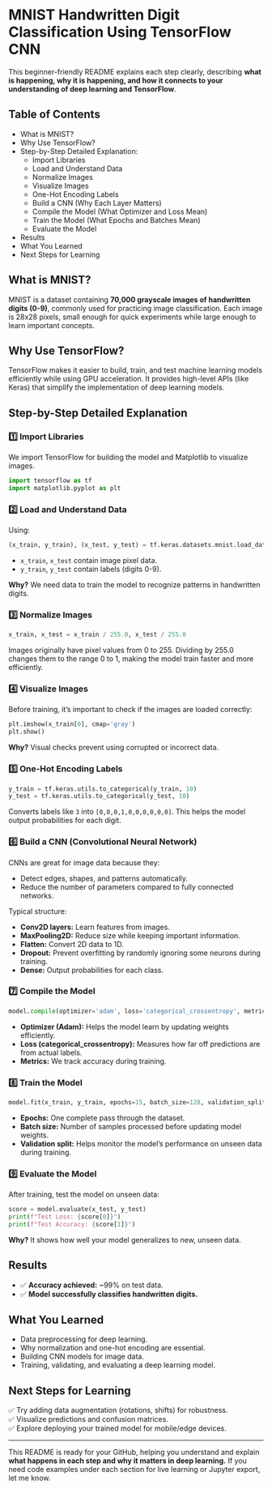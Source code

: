 # MNIST Handwritten Digit Classification Using TensorFlow CNN

This beginner-friendly README explains each step clearly, describing **what is happening, why it is happening, and how it connects to your understanding of deep learning and TensorFlow**.

## Table of Contents

- What is MNIST?
- Why Use TensorFlow?
- Step-by-Step Detailed Explanation:
  - Import Libraries
  - Load and Understand Data
  - Normalize Images
  - Visualize Images
  - One-Hot Encoding Labels
  - Build a CNN (Why Each Layer Matters)
  - Compile the Model (What Optimizer and Loss Mean)
  - Train the Model (What Epochs and Batches Mean)
  - Evaluate the Model
- Results
- What You Learned
- Next Steps for Learning

## What is MNIST?

MNIST is a dataset containing **70,000 grayscale images of handwritten digits (0-9)**, commonly used for practicing image classification. Each image is 28x28 pixels, small enough for quick experiments while large enough to learn important concepts.

## Why Use TensorFlow?

TensorFlow makes it easier to build, train, and test machine learning models efficiently while using GPU acceleration. It provides high-level APIs (like Keras) that simplify the implementation of deep learning models.

## Step-by-Step Detailed Explanation

### 1️⃣ Import Libraries

We import TensorFlow for building the model and Matplotlib to visualize images.

```python
import tensorflow as tf
import matplotlib.pyplot as plt
```

### 2️⃣ Load and Understand Data

Using:

```python
(x_train, y_train), (x_test, y_test) = tf.keras.datasets.mnist.load_data()
```

- `x_train`, `x_test` contain image pixel data.
- `y_train`, `y_test` contain labels (digits 0-9).

**Why?** We need data to train the model to recognize patterns in handwritten digits.

### 3️⃣ Normalize Images

```python
x_train, x_test = x_train / 255.0, x_test / 255.0
```

Images originally have pixel values from 0 to 255. Dividing by 255.0 changes them to the range 0 to 1, making the model train faster and more efficiently.

### 4️⃣ Visualize Images

Before training, it’s important to check if the images are loaded correctly:

```python
plt.imshow(x_train[0], cmap='gray')
plt.show()
```

**Why?** Visual checks prevent using corrupted or incorrect data.

### 5️⃣ One-Hot Encoding Labels

```python
y_train = tf.keras.utils.to_categorical(y_train, 10)
y_test = tf.keras.utils.to_categorical(y_test, 10)
```

Converts labels like `3` into `[0,0,0,1,0,0,0,0,0,0]`. This helps the model output probabilities for each digit.

### 6️⃣ Build a CNN (Convolutional Neural Network)

CNNs are great for image data because they:

- Detect edges, shapes, and patterns automatically.
- Reduce the number of parameters compared to fully connected networks.

Typical structure:

- **Conv2D layers:** Learn features from images.
- **MaxPooling2D:** Reduce size while keeping important information.
- **Flatten:** Convert 2D data to 1D.
- **Dropout:** Prevent overfitting by randomly ignoring some neurons during training.
- **Dense:** Output probabilities for each class.

### 7️⃣ Compile the Model

```python
model.compile(optimizer='adam', loss='categorical_crossentropy', metrics=['accuracy'])
```

- **Optimizer (Adam):** Helps the model learn by updating weights efficiently.
- **Loss (categorical\_crossentropy):** Measures how far off predictions are from actual labels.
- **Metrics:** We track accuracy during training.

### 8️⃣ Train the Model

```python
model.fit(x_train, y_train, epochs=15, batch_size=128, validation_split=0.1)
```

- **Epochs:** One complete pass through the dataset.
- **Batch size:** Number of samples processed before updating model weights.
- **Validation split:** Helps monitor the model’s performance on unseen data during training.

### 9️⃣ Evaluate the Model

After training, test the model on unseen data:

```python
score = model.evaluate(x_test, y_test)
print(f"Test Loss: {score[0]}")
print(f"Test Accuracy: {score[1]}")
```

**Why?** It shows how well your model generalizes to new, unseen data.

## Results

- ✅ **Accuracy achieved:** \~99% on test data.
- ✅ **Model successfully classifies handwritten digits.**

## What You Learned

- Data preprocessing for deep learning.
- Why normalization and one-hot encoding are essential.
- Building CNN models for image data.
- Training, validating, and evaluating a deep learning model.

## Next Steps for Learning

✅ Try adding data augmentation (rotations, shifts) for robustness.\
✅ Visualize predictions and confusion matrices.\
✅ Explore deploying your trained model for mobile/edge devices.

---

This README is ready for your GitHub, helping you understand and explain **what happens in each step and why it matters in deep learning.** If you need code examples under each section for live learning or Jupyter export, let me know.

